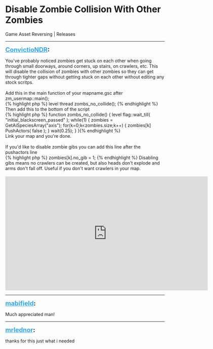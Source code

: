 # Disable Zombie Collision With Other Zombies
Game Asset Reversing | Releases

---
<strong style="font-size: 1.4em;"><span style="text-decoration: underline;text-decoration-color: #34a7f9;"><span style="color:#34a7f9;">ConvictioNDR</span></span>:</strong>

<p>You&#39;ve probably noticed zombies get stuck on each other when going through small doorways, around corners, up stairs, on crawlers, etc. This will disable the collision of zombies with other zombies so they can get through tighter gaps without getting stuck on each other without editing any stock scritps.<br /><br />Add this in the main function of your mapname.gsc after zm_usermap::main();<br />{% highlight php %}
level thread zombs_no_collide();
{% endhighlight %}
<br />Then add this to the bottom of the script<br />{% highlight php %}
function zombs_no_collide()
{
    level flag::wait_till( "initial_blackscreen_passed" );
    while(1)
    {
        zombies = GetAiSpeciesArray("axis");
        for(k=0;k&lt;zombies.size;k++)
        {
            zombies[k] PushActors( false );
        }
        wait(0.25);
    }
}{% endhighlight %}
<br />Link your map and you&#39;re done.<br /><br />If you&#39;d like to disable zombie gibs you can add this line after the pushactors line<br />{% highlight php %}
zombies[k].no_gib = 1;
{% endhighlight %}
Disabling gibs means no crawlers can be created, but also heads don&#39;t explode and arms don&#39;t fall off. Useful if you don&#39;t want crawlers in your map.<br /><br /><iframe type="text/html" width="640" height="360" src="https://www.youtube.com/embed/Jpbpe3fRsKM" frameborder="0"></iframe></p>

---
<strong style="font-size: 1.4em;"><span style="text-decoration: underline;text-decoration-color: #34a7f9;"><span style="color:#34a7f9;">mabifield</span></span>:</strong>

<p>Much appreciated man!</p>

---
<strong style="font-size: 1.4em;"><span style="text-decoration: underline;text-decoration-color: #34a7f9;"><span style="color:#34a7f9;">mrlednor</span></span>:</strong>

<p>thanks for this just what i needed</p>
